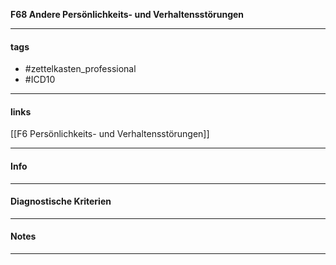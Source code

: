 __F68 Andere Persönlichkeits- und Verhaltensstörungen__

___________________________________________
#### tags

- #zettelkasten_professional
- #ICD10 
___________________________________________
#### links

[[F6 Persönlichkeits- und Verhaltensstörungen]]

___________________________________________
#### Info

___________________________________________
#### Diagnostische Kriterien

___________________________________________
#### Notes

___________________________________________

